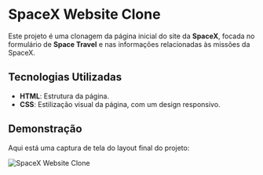# SpaceX Website Clone

Este projeto é uma clonagem da página inicial do site da **SpaceX**, focada no formulário de **Space Travel** e nas informações relacionadas às missões da SpaceX.

## Tecnologias Utilizadas

- **HTML**: Estrutura da página.
- **CSS**: Estilização visual da página, com um design responsivo.

## Demonstração

Aqui está uma captura de tela do layout final do projeto:

![SpaceX Website Clone](https://link-da-imagem.com/captura-de-tela.png)
